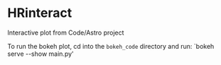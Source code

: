 # HRinteract
Interactive plot from Code/Astro project

To run the bokeh plot, cd into the `bokeh_code` directory and run: `bokeh serve --show main.py'
